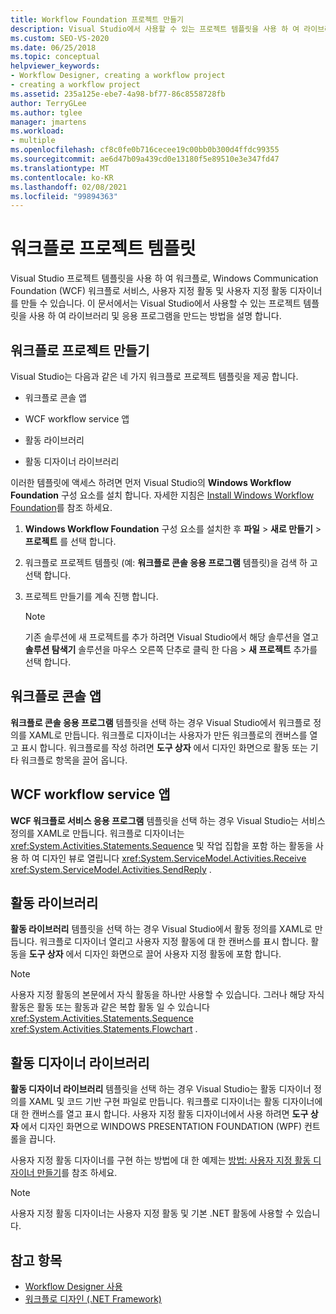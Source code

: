 ```yaml
---
title: Workflow Foundation 프로젝트 만들기
description: Visual Studio에서 사용할 수 있는 프로젝트 템플릿을 사용 하 여 라이브러리 및 응용 프로그램을 만드는 방법에 대해 알아봅니다.
ms.custom: SEO-VS-2020
ms.date: 06/25/2018
ms.topic: conceptual
helpviewer_keywords:
- Workflow Designer, creating a workflow project
- creating a workflow project
ms.assetid: 235a125e-ebe7-4a98-bf77-86c8558728fb
author: TerryGLee
ms.author: tglee
manager: jmartens
ms.workload:
- multiple
ms.openlocfilehash: cf8c0fe0b716cecee19c00bb0b300d4ffdc99355
ms.sourcegitcommit: ae6d47b09a439cd0e13180f5e89510e3e347fd47
ms.translationtype: MT
ms.contentlocale: ko-KR
ms.lasthandoff: 02/08/2021
ms.locfileid: "99894363"
---
```

# <a name="workflow-project-templates"></a>워크플로 프로젝트 템플릿

Visual Studio 프로젝트 템플릿을 사용 하 여 워크플로, Windows Communication Foundation (WCF) 워크플로 서비스, 사용자 지정 활동 및 사용자 지정 활동 디자이너를 만들 수 있습니다. 이 문서에서는 Visual Studio에서 사용할 수 있는 프로젝트 템플릿을 사용 하 여 라이브러리 및 응용 프로그램을 만드는 방법을 설명 합니다.

## <a name="create-a-workflow-project"></a>워크플로 프로젝트 만들기

Visual Studio는 다음과 같은 네 가지 워크플로 프로젝트 템플릿을 제공 합니다.

- 워크플로 콘솔 앱

- WCF workflow service 앱

- 활동 라이브러리

- 활동 디자이너 라이브러리

이러한 템플릿에 액세스 하려면 먼저 Visual Studio의 **Windows Workflow Foundation** 구성 요소를 설치 합니다. 자세한 지침은 [Install Windows Workflow Foundation](developing-applications-with-the-workflow-designer.md#install-windows-workflow-foundation)를 참조 하세요.

1. **Windows Workflow Foundation** 구성 요소를 설치한 후 **파일**  >  **새로 만들기**  >  **프로젝트** 를 선택 합니다.

1. 워크플로 프로젝트 템플릿 (예: **워크플로 콘솔 응용 프로그램** 템플릿)을 검색 하 고 선택 합니다.

1. 프로젝트 만들기를 계속 진행 합니다.

   > [!NOTE]
   > 기존 솔루션에 새 프로젝트를 추가 하려면 Visual Studio에서 해당 솔루션을 열고 **솔루션 탐색기** 솔루션을 마우스 오른쪽 단추로 클릭 한 다음   >  **새 프로젝트** 추가를 선택 합니다.

## <a name="workflow-console-app"></a>워크플로 콘솔 앱

**워크플로 콘솔 응용 프로그램** 템플릿을 선택 하는 경우 Visual Studio에서 워크플로 정의를 XAML로 만듭니다. 워크플로 디자이너는 사용자가 만든 워크플로의 캔버스를 열고 표시 합니다. 워크플로를 작성 하려면 **도구 상자** 에서 디자인 화면으로 활동 또는 기타 워크플로 항목을 끌어 옵니다.

## <a name="wcf-workflow-service-app"></a>WCF workflow service 앱

**WCF 워크플로 서비스 응용 프로그램** 템플릿을 선택 하는 경우 Visual Studio는 서비스 정의를 XAML로 만듭니다. 워크플로 디자이너는 <xref:System.Activities.Statements.Sequence> 및 작업 집합을 포함 하는 활동을 사용 하 여 디자인 뷰로 열립니다 <xref:System.ServiceModel.Activities.Receive> <xref:System.ServiceModel.Activities.SendReply> .

## <a name="activity-library"></a>활동 라이브러리

**활동 라이브러리** 템플릿을 선택 하는 경우 Visual Studio에서 활동 정의를 XAML로 만듭니다. 워크플로 디자이너 열리고 사용자 지정 활동에 대 한 캔버스를 표시 합니다. 활동을 **도구 상자** 에서 디자인 화면으로 끌어 사용자 지정 활동에 포함 합니다.

> [!NOTE]
> 사용자 지정 활동의 본문에서 자식 활동을 하나만 사용할 수 있습니다. 그러나 해당 자식 활동은 활동 또는 활동과 같은 복합 활동 일 수 있습니다 <xref:System.Activities.Statements.Sequence> <xref:System.Activities.Statements.Flowchart> .

## <a name="activity-designer-library"></a>활동 디자이너 라이브러리

**활동 디자이너 라이브러리** 템플릿을 선택 하는 경우 Visual Studio는 활동 디자이너 정의를 XAML 및 코드 기반 구현 파일로 만듭니다. 워크플로 디자이너는 활동 디자이너에 대 한 캔버스를 열고 표시 합니다. 사용자 지정 활동 디자이너에서 사용 하려면 **도구 상자** 에서 디자인 화면으로 WINDOWS PRESENTATION FOUNDATION (WPF) 컨트롤을 끕니다.

사용자 지정 활동 디자이너를 구현 하는 방법에 대 한 예제는 [방법: 사용자 지정 활동 디자이너 만들기](/dotnet/framework/windows-workflow-foundation/how-to-create-a-custom-activity-designer)를 참조 하세요.

> [!NOTE]
> 사용자 지정 활동 디자이너는 사용자 지정 활동 및 기본 .NET 활동에 사용할 수 있습니다.

## <a name="see-also"></a>참고 항목

- [Workflow Designer 사용](developing-applications-with-the-workflow-designer.md)
- [워크플로 디자인 (.NET Framework)](/dotnet/framework/windows-workflow-foundation/designing-workflows)

